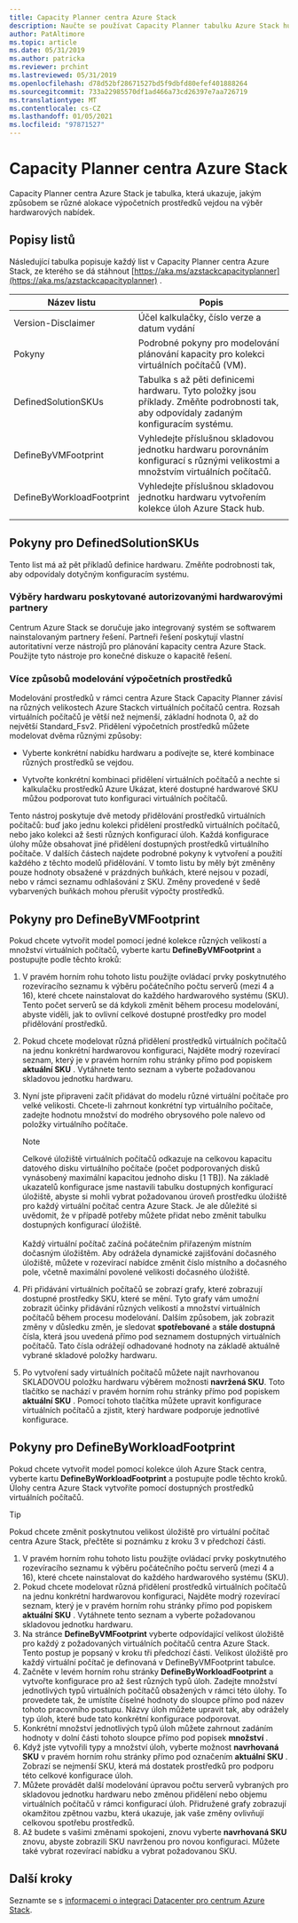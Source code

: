 ```yaml
---
title: Capacity Planner centra Azure Stack
description: Naučte se používat Capacity Planner tabulku Azure Stack hub pro nasazení.
author: PatAltimore
ms.topic: article
ms.date: 05/31/2019
ms.author: patricka
ms.reviewer: prchint
ms.lastreviewed: 05/31/2019
ms.openlocfilehash: d78d52bf28671527bd5f9dbfd80efef401888264
ms.sourcegitcommit: 733a22985570df1ad466a73cd26397e7aa726719
ms.translationtype: MT
ms.contentlocale: cs-CZ
ms.lasthandoff: 01/05/2021
ms.locfileid: "97871527"
---
```

# <a name="azure-stack-hub-capacity-planner"></a>Capacity Planner centra Azure Stack

Capacity Planner centra Azure Stack je tabulka, která ukazuje, jakým způsobem se různé alokace výpočetních prostředků vejdou na výběr hardwarových nabídek.

## <a name="worksheet-descriptions"></a>Popisy listů

Následující tabulka popisuje každý list v Capacity Planner centra Azure Stack, ze kterého se dá stáhnout [https://aka.ms/azstackcapacityplanner](https://aka.ms/azstackcapacityplanner) .

|Název listu|Popis|
|-----|-----|
|Version-Disclaimer|Účel kalkulačky, číslo verze a datum vydání|
|Pokyny|Podrobné pokyny pro modelování plánování kapacity pro kolekci virtuálních počítačů (VM).|
|DefinedSolutionSKUs|Tabulka s až pěti definicemi hardwaru. Tyto položky jsou příklady. Změňte podrobnosti tak, aby odpovídaly zadaným konfiguracím systému.|
|DefineByVMFootprint|Vyhledejte příslušnou skladovou jednotku hardwaru porovnáním konfigurací s různými velikostmi a množstvím virtuálních počítačů.|
|DefineByWorkloadFootprint|Vyhledejte příslušnou skladovou jednotku hardwaru vytvořením kolekce úloh Azure Stack hub.|
|  |  |

## <a name="definedsolutionskus-instructions"></a>Pokyny pro DefinedSolutionSKUs

Tento list má až pět příkladů definice hardwaru. Změňte podrobnosti tak, aby odpovídaly dotyčným konfiguracím systému.

### <a name="hardware-selections-provided-by-authorized-hardware-partners"></a>Výběry hardwaru poskytované autorizovanými hardwarovými partnery

Centrum Azure Stack se doručuje jako integrovaný systém se softwarem nainstalovaným partnery řešení. Partneři řešení poskytují vlastní autoritativní verze nástrojů pro plánování kapacity centra Azure Stack. Použijte tyto nástroje pro konečné diskuze o kapacitě řešení.

### <a name="multiple-ways-to-model-computing-resources"></a>Více způsobů modelování výpočetních prostředků

Modelování prostředků v rámci centra Azure Stack Capacity Planner závisí na různých velikostech Azure Stackch virtuálních počítačů centra. Rozsah virtuálních počítačů je větší než nejmenší, základní hodnota 0, až do největší Standard_Fsv2. Přidělení výpočetních prostředků můžete modelovat dvěma různými způsoby:

- Vyberte konkrétní nabídku hardwaru a podívejte se, které kombinace různých prostředků se vejdou.

- Vytvořte konkrétní kombinaci přidělení virtuálních počítačů a nechte si kalkulačku prostředků Azure Ukázat, které dostupné hardwarové SKU můžou podporovat tuto konfiguraci virtuálních počítačů.

Tento nástroj poskytuje dvě metody přidělování prostředků virtuálních počítačů: buď jako jednu kolekci přidělení prostředků virtuálních počítačů, nebo jako kolekci až šesti různých konfigurací úloh. Každá konfigurace úlohy může obsahovat jiné přidělení dostupných prostředků virtuálního počítače. V dalších částech najdete podrobné pokyny k vytvoření a použití každého z těchto modelů přidělování. V tomto listu by měly být změněny pouze hodnoty obsažené v prázdných buňkách, které nejsou v pozadí, nebo v rámci seznamu odhlašování z SKU. Změny provedené v šedě vybarvených buňkách mohou přerušit výpočty prostředků.

## <a name="definebyvmfootprint-instructions"></a>Pokyny pro DefineByVMFootprint

Pokud chcete vytvořit model pomocí jedné kolekce různých velikostí a množství virtuálních počítačů, vyberte kartu **DefineByVMFootprint** a postupujte podle těchto kroků:

1. V pravém horním rohu tohoto listu použijte ovládací prvky poskytnutého rozevíracího seznamu k výběru počátečního počtu serverů (mezi 4 a 16), které chcete nainstalovat do každého hardwarového systému (SKU). Tento počet serverů se dá kdykoli změnit během procesu modelování, abyste viděli, jak to ovlivní celkové dostupné prostředky pro model přidělování prostředků.
2. Pokud chcete modelovat různá přidělení prostředků virtuálních počítačů na jednu konkrétní hardwarovou konfiguraci, Najděte modrý rozevírací seznam, který je v pravém horním rohu stránky přímo pod popiskem **aktuální SKU** . Vytáhnete tento seznam a vyberte požadovanou skladovou jednotku hardwaru.
3. Nyní jste připraveni začít přidávat do modelu různé virtuální počítače pro velké velikosti. Chcete-li zahrnout konkrétní typ virtuálního počítače, zadejte hodnotu množství do modrého obrysového pole nalevo od položky virtuálního počítače.

   > [!NOTE]
   > Celkové úložiště virtuálních počítačů odkazuje na celkovou kapacitu datového disku virtuálního počítače (počet podporovaných disků vynásobený maximální kapacitou jednoho disku [1 TB]). Na základě ukazatelů konfigurace jsme nastavili tabulku dostupných konfigurací úložiště, abyste si mohli vybrat požadovanou úroveň prostředku úložiště pro každý virtuální počítač centra Azure Stack. Je ale důležité si uvědomit, že v případě potřeby můžete přidat nebo změnit tabulku dostupných konfigurací úložiště. <br><br>Každý virtuální počítač začíná počátečním přiřazeným místním dočasným úložištěm. Aby odrážela dynamické zajišťování dočasného úložiště, můžete v rozevírací nabídce změnit číslo místního a dočasného pole, včetně maximální povolené velikosti dočasného úložiště.

4. Při přidávání virtuálních počítačů se zobrazí grafy, které zobrazují dostupné prostředky SKU, které se mění. Tyto grafy vám umožní zobrazit účinky přidávání různých velikostí a množství virtuálních počítačů během procesu modelování. Dalším způsobem, jak zobrazit změny v důsledku změn, je sledovat **spotřebované** a **stále dostupná** čísla, která jsou uvedená přímo pod seznamem dostupných virtuálních počítačů. Tato čísla odrážejí odhadované hodnoty na základě aktuálně vybrané skladové položky hardwaru.
5. Po vytvoření sady virtuálních počítačů můžete najít navrhovanou SKLADOVOU položku hardwaru výběrem možnosti **navržená SKU**. Toto tlačítko se nachází v pravém horním rohu stránky přímo pod popiskem **aktuální SKU** . Pomocí tohoto tlačítka můžete upravit konfigurace virtuálních počítačů a zjistit, který hardware podporuje jednotlivé konfigurace.

## <a name="definebyworkloadfootprint-instructions"></a>Pokyny pro DefineByWorkloadFootprint

Pokud chcete vytvořit model pomocí kolekce úloh Azure Stack centra, vyberte kartu **DefineByWorkloadFootprint** a postupujte podle těchto kroků. Úlohy centra Azure Stack vytvoříte pomocí dostupných prostředků virtuálních počítačů.

> [!TIP]
> Pokud chcete změnit poskytnutou velikost úložiště pro virtuální počítač centra Azure Stack, přečtěte si poznámku z kroku 3 v předchozí části.

1. V pravém horním rohu tohoto listu použijte ovládací prvky poskytnutého rozevíracího seznamu k výběru počátečního počtu serverů (mezi 4 a 16), které chcete nainstalovat do každého hardwarového systému (SKU).
2. Pokud chcete modelovat různá přidělení prostředků virtuálních počítačů na jednu konkrétní hardwarovou konfiguraci, Najděte modrý rozevírací seznam, který je v pravém horním rohu stránky přímo pod popiskem **aktuální SKU** . Vytáhnete tento seznam a vyberte požadovanou skladovou jednotku hardwaru.
3. Na stránce **DefineByVMFootprint** vyberte odpovídající velikost úložiště pro každý z požadovaných virtuálních počítačů centra Azure Stack. Tento postup je popsaný v kroku tři předchozí části. Velikost úložiště pro každý virtuální počítač je definovaná v DefineByVMFootprint tabulce.
4. Začněte v levém horním rohu stránky **DefineByWorkloadFootprint** a vytvořte konfigurace pro až šest různých typů úloh. Zadejte množství jednotlivých typů virtuálních počítačů obsažených v rámci této úlohy. To provedete tak, že umístíte číselné hodnoty do sloupce přímo pod název tohoto pracovního postupu. Názvy úloh můžete upravit tak, aby odrážely typ úloh, které bude tato konkrétní konfigurace podporovat.
5. Konkrétní množství jednotlivých typů úloh můžete zahrnout zadáním hodnoty v dolní části tohoto sloupce přímo pod popisek **množství** .
6. Když jste vytvořili typy a množství úloh, vyberte možnost **navrhovaná SKU** v pravém horním rohu stránky přímo pod označením **aktuální SKU** . Zobrazí se nejmenší SKU, která má dostatek prostředků pro podporu této celkové konfigurace úloh.
7. Můžete provádět další modelování úpravou počtu serverů vybraných pro skladovou jednotku hardwaru nebo změnou přidělení nebo objemu virtuálních počítačů v rámci konfigurací úloh. Přidružené grafy zobrazují okamžitou zpětnou vazbu, která ukazuje, jak vaše změny ovlivňují celkovou spotřebu prostředků.
8. Až budete s vašimi změnami spokojeni, znovu vyberte **navrhovaná SKU** znovu, abyste zobrazili SKU navrženou pro novou konfiguraci. Můžete také vybrat rozevírací nabídku a vybrat požadovanou SKU.

## <a name="next-steps"></a>Další kroky

Seznamte se s [informacemi o integraci Datacenter pro centrum Azure Stack](azure-stack-datacenter-integration.md).

